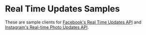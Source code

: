 # Real Time Updates Samples

These are sample clients for [Facebook's Real Time Updates API](https://developers.facebook.com/…/graph-…/real-time-updates/) and [Instagram's Real-time Photo Updates API](https://instagram.com/developer/realtime/).
